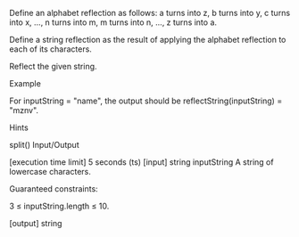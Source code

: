 Define an alphabet reflection as follows: a turns into z, b turns into y, c turns into x, ..., n turns into m, m turns into n, ..., z turns into a.

Define a string reflection as the result of applying the alphabet reflection to each of its characters.

Reflect the given string.

Example

For inputString = "name", the output should be reflectString(inputString) = "mznv".

Hints

split()
Input/Output

[execution time limit] 5 seconds (ts)
[input] string inputString
A string of lowercase characters.

Guaranteed constraints:

3 ≤ inputString.length ≤ 10.

[output] string